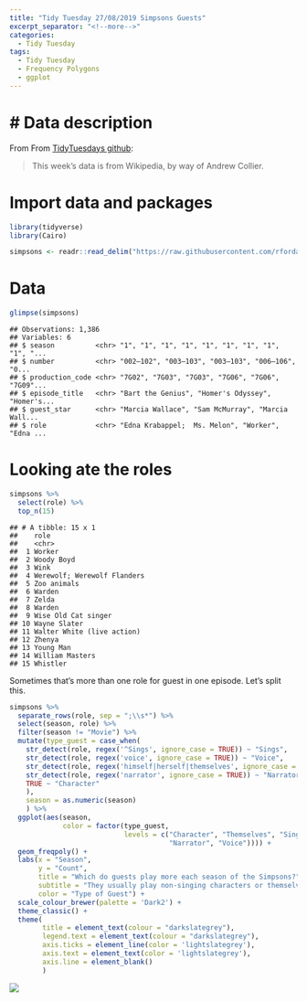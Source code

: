```yaml
---
title: "Tidy Tuesday 27/08/2019 Simpsons Guests"
excerpt_separator: "<!--more-->"
categories:
  - Tidy Tuesday
tags:
  - Tidy Tuesday
  - Frequency Polygons
  - ggplot
---
```


# # Data description

From From [TidyTuesdays
github](https://github.com/rfordatascience/tidytuesday/tree/master/data/2019/2019-08-27):

> This week’s data is from Wikipedia, by way of Andrew Collier.

# Import data and packages

``` r
library(tidyverse)
library(Cairo)

simpsons <- readr::read_delim("https://raw.githubusercontent.com/rfordatascience/tidytuesday/master/data/2019/2019-08-27/simpsons-guests.csv", delim = "|", quote = "")
```

# Data

``` r
glimpse(simpsons)
```

    ## Observations: 1,386
    ## Variables: 6
    ## $ season          <chr> "1", "1", "1", "1", "1", "1", "1", "1", "1", "...
    ## $ number          <chr> "002–102", "003–103", "003–103", "006–106", "0...
    ## $ production_code <chr> "7G02", "7G03", "7G03", "7G06", "7G06", "7G09"...
    ## $ episode_title   <chr> "Bart the Genius", "Homer's Odyssey", "Homer's...
    ## $ guest_star      <chr> "Marcia Wallace", "Sam McMurray", "Marcia Wall...
    ## $ role            <chr> "Edna Krabappel;  Ms. Melon", "Worker", "Edna ...

# Looking ate the roles

``` r
simpsons %>% 
  select(role) %>% 
  top_n(15)
```

    ## # A tibble: 15 x 1
    ##    role                       
    ##    <chr>                      
    ##  1 Worker                     
    ##  2 Woody Boyd                 
    ##  3 Wink                       
    ##  4 Werewolf; Werewolf Flanders
    ##  5 Zoo animals                
    ##  6 Warden                     
    ##  7 Zelda                      
    ##  8 Warden                     
    ##  9 Wise Old Cat singer        
    ## 10 Wayne Slater               
    ## 11 Walter White (live action) 
    ## 12 Zhenya                     
    ## 13 Young Man                  
    ## 14 William Masters            
    ## 15 Whistler

Sometimes that’s more than one role for guest in one episode. Let’s
split this.

``` r
simpsons %>% 
  separate_rows(role, sep = ";\\s*") %>% 
  select(season, role) %>% 
  filter(season != "Movie") %>% 
  mutate(type_guest = case_when(
    str_detect(role, regex('^Sings', ignore_case = TRUE)) ~ "Sings",
    str_detect(role, regex('voice', ignore_case = TRUE)) ~ "Voice",
    str_detect(role, regex('himself|herself|themselves', ignore_case = TRUE)) ~ "Themselves",
    str_detect(role, regex('narrator', ignore_case = TRUE)) ~ "Narrator",
    TRUE ~ "Character"
    ),
    season = as.numeric(season)
    ) %>% 
  ggplot(aes(season, 
             color = factor(type_guest,
                            levels = c("Character", "Themselves", "Sings",
                                       "Narrator", "Voice")))) + 
  geom_freqpoly() + 
  labs(x = "Season",
       y = "Count",
       title = "Which do guests play more each season of the Simpsons?",
       subtitle = "They usually play non-singing characters or themselves",
       color = "Type of Guest") + 
  scale_colour_brewer(palette = 'Dark2') +
  theme_classic() +
  theme(
        title = element_text(colour = "darkslategrey"),
        legend.text = element_text(colour = "darkslategrey"),
        axis.ticks = element_line(color = 'lightslategrey'),
        axis.text = element_text(color = 'lightslategrey'),
        axis.line = element_blank()
        )
```

![](https://raw.githubusercontent.com/jorgel-mendes/Behold-the-Vision/master/docs/assets/images/simg_freq-1.png)<!-- -->
